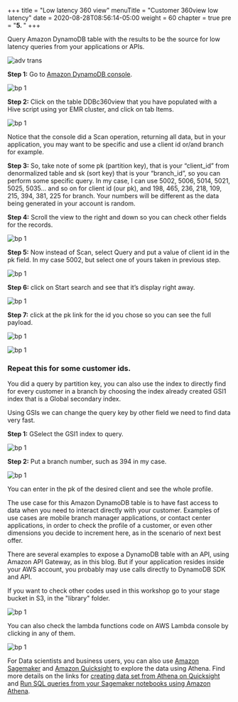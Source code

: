 +++
title = "Low latency 360 view"
menuTitle = "Customer 360view low latency"
date = 2020-08-28T08:56:14-05:00
weight = 60
chapter = true
pre = "<b>5. </b>"
+++

Query Amazon DynamoDB table with the results to be the source for low latency queries from your applications or APIs.

![adv trans](/images/intro/hhug-adv-ddb.png)


**Step 1:** Go to [Amazon DynamoDB console](https://us-west-2.console.aws.amazon.com/dynamodb/home?region=us-west-2#tables:selected=DDBc360view;tab=items).

![bp 1](/images/viewddb/pic-ddb01.png)


**Step 2:** Click on the table DDBc360view that you have populated with a Hive script using yor EMR cluster, and click on tab Items.

![bp 1](/images/viewddb/pic-ddb02.png)

Notice that the console did a Scan operation, returning all data, but in your application, you may want to be specific and use a client id or/and branch for example.

**Step 3:** So, take note of some pk (partition key), that is your “client_id” from denormalized table and sk (sort key) that is your “branch_id”, so you can perform some specific query.
In my case, I can use 5002, 5006, 5014, 5021, 5025, 5035… and so on for client id (our pk), and 198, 465, 236, 218, 109, 215, 394, 381, 225 for branch.
Your numbers will be different as the data being generated in your account is random.



**Step 4:** Scroll the view to the right and down so you can check other fields for the records.


![bp 1](/images/viewddb/pic-ddb03.png)


**Step 5:** Now instead of Scan, select Query and put a value of client id in the pk field. In my case 5002, but select one of yours taken in previous step.

![bp 1](/images/viewddb/pic-ddb04.png)


**Step 6:** click on Start search and see that it’s display right away.

![bp 1](/images/viewddb/pic-ddb05.png)

**Step 7:** click at the pk link for the id you chose so you can see the full payload.

![bp 1](/images/viewddb/pic-ddb06.png)

![bp 1](/images/viewddb/pic-ddb07.png)

### Repeat this for some customer ids.

You did a query by partition key, you can also use the index to directly find for every customer in a branch by choosing the index already created GSI1 index that is a Global secondary index.

Using GSIs we can change the query key by other field we need to find data very fast.

**Step 1:** GSelect the GSI1 index to query.

![bp 1](/images/viewddb/pic-ddb11.png)


**Step 2:** Put a branch number, such as 394 in my case.

![bp 1](/images/viewddb/pic-ddb12.png)

You can enter in the pk of the desired client and see the whole profile.

The use case for this Amazon DynamoDB table is to have fast access to data when you need to interact directly with your customer. Examples of use cases are mobile branch manager applications, or contact center applications, in order to check the profile of a customer, or even other dimensions you decide to increment here, as in the scenario of next best offer.

There are several examples to expose a DynamoDB table with an API, using Amazon API Gateway, as in this blog. But if your application resides inside your AWS account, you probably may use calls directly to DynamoDB SDK and API.


If you want to check other codes used in this workshop go to your stage bucket in S3, in the "library" folder.

![bp 1](/images/viewddb/pic-ddb13.png)


You can also check the lambda functions code on AWS Lambda console by clicking in any of them.


![bp 1](/images/viewddb/pic-ddb14.png)


For Data scientists and business users, you can also use [Amazon Sagemaker](https://aws.amazon.com/sagemaker/?nc1=h_ls) and [Amazon Quicksight](https://aws.amazon.com/quicksight/?nc1=h_ls) to explore the data using Athena. Find more details on the links for [creating data set from Athena on Quicksight](https://docs.aws.amazon.com/quicksight/latest/user/create-a-data-set-athena.html) and [Run SQL queries from your Sagemaker notebooks using Amazon Athena](https://aws.amazon.com/blogs/machine-learning/run-sql-queries-from-your-sagemaker-notebooks-using-amazon-athena/).
